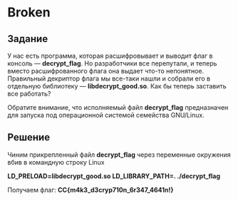 # Broken

## Задание

У нас есть программа, которая расшифровывает и выводит флаг в консоль — **decrypt_flag**. Но разработчики все перепутали, и теперь вместо расшифрованного флага она выдает что-то непонятное. Правильный декриптор флага мы все-таки нашли и собрали его в отдельную библиотеку — **libdecrypt_good.so**. Как бы теперь заставить все работать?

Обратите внимание, что исполняемый файл **decrypt_flag** предназначен для запуска под операционной системой семейства GNU/Linux.

## Решение

Чиним прикрепленный файл **decrypt_flag** через переменные окружения вбив в командную строку Linux 

**LD_PRELOAD=libdecrypt_good.so LD_LIBRARY_PATH=. ./decrypt_flag**

Получаем флаг: **CC{m4k3_d3cryp710n_6r347_4641n!}**
